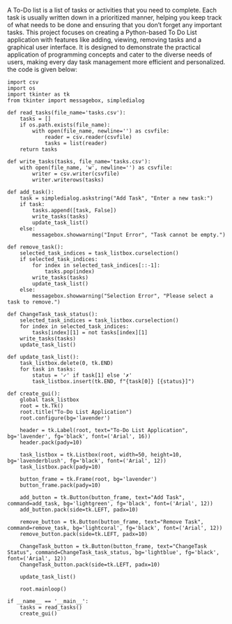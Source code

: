 A To-Do list is a list of tasks or activities that you need to complete. Each task is usually written down in a prioritized manner, helping you keep track of what needs to be done and ensuring that you don’t forget any important tasks. This project focuses on creating a Python-based To Do List application with features like adding, viewing, removing  tasks and a graphical user interface. It is designed to demonstrate the practical application of programming concepts and cater to the diverse needs of users, making every day task management more efficient and personalized.
the code is given below:
```
import csv
import os
import tkinter as tk
from tkinter import messagebox, simpledialog

def read_tasks(file_name='tasks.csv'):
    tasks = []
    if os.path.exists(file_name):
        with open(file_name, newline='') as csvfile:
            reader = csv.reader(csvfile)
            tasks = list(reader)
    return tasks

def write_tasks(tasks, file_name='tasks.csv'):
    with open(file_name, 'w', newline='') as csvfile:
        writer = csv.writer(csvfile)
        writer.writerows(tasks)

def add_task():
    task = simpledialog.askstring("Add Task", "Enter a new task:")
    if task:
        tasks.append([task, False])
        write_tasks(tasks)
        update_task_list()
    else:
        messagebox.showwarning("Input Error", "Task cannot be empty.")

def remove_task():
    selected_task_indices = task_listbox.curselection()
    if selected_task_indices:
        for index in selected_task_indices[::-1]:
            tasks.pop(index)
        write_tasks(tasks)
        update_task_list()
    else:
        messagebox.showwarning("Selection Error", "Please select a task to remove.")

def ChangeTask_task_status():
    selected_task_indices = task_listbox.curselection()
    for index in selected_task_indices:
        tasks[index][1] = not tasks[index][1]
    write_tasks(tasks)
    update_task_list()

def update_task_list():
    task_listbox.delete(0, tk.END)
    for task in tasks:
        status = '✓' if task[1] else '✗'
        task_listbox.insert(tk.END, f"{task[0]} [{status}]")

def create_gui():
    global task_listbox
    root = tk.Tk()
    root.title("To-Do List Application")
    root.configure(bg='lavender')

    header = tk.Label(root, text="To-Do List Application", bg='lavender', fg='black', font=('Arial', 16))
    header.pack(pady=10)

    task_listbox = tk.Listbox(root, width=50, height=10, bg='lavenderblush', fg='black', font=('Arial', 12))
    task_listbox.pack(pady=10)

    button_frame = tk.Frame(root, bg='lavender')
    button_frame.pack(pady=10)

    add_button = tk.Button(button_frame, text="Add Task", command=add_task, bg='lightgreen', fg='black', font=('Arial', 12))
    add_button.pack(side=tk.LEFT, padx=10)

    remove_button = tk.Button(button_frame, text="Remove Task", command=remove_task, bg='lightcoral', fg='black', font=('Arial', 12))
    remove_button.pack(side=tk.LEFT, padx=10)

    ChangeTask_button = tk.Button(button_frame, text="ChangeTask Status", command=ChangeTask_task_status, bg='lightblue', fg='black', font=('Arial', 12))
    ChangeTask_button.pack(side=tk.LEFT, padx=10)

    update_task_list()

    root.mainloop()

if __name__ == '__main__':
    tasks = read_tasks()
    create_gui()


    
